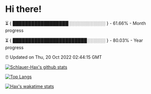 # Hi there!

⏳ { ██████████████████░░░░░░░░░░░░ } - 61.66% - Month progress

⏳ { ████████████████████████░░░░░░ } - 80.03% - Year progress

⏰ Updated on Thu, 20 Oct 2022 02:44:15 GMT


[![Schlauer-Hax's github stats](https://github-readme-stats.vercel.app/api?username=Schlauer-Hax&show_icons=true&theme=dark&count_private=true)](https://github.com/Schlauer-Hax)


[![Top Langs](https://github-readme-stats.vercel.app/api/top-langs/?username=Schlauer-Hax&layout=compact&theme=dark)](https://github.com/Schlauer-Hax?tab=repositories)


[![Hax's wakatime stats](https://github-readme-stats.vercel.app/api/wakatime?username=Hax&theme=dark)](https://wakatime.com/@Hax)

